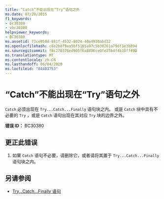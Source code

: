 ```yaml
---
title: “Catch”不能出现在“Try”语句之外
ms.date: 07/20/2015
f1_keywords:
- bc30380
- vbc30380
helpviewer_keywords:
- BC30380
ms.assetid: 73ce950d-881f-4532-8024-40a4930abd32
ms.openlocfilehash: c8e2b8f9ea5bf5165a97c5b38261a79df1e3b894
ms.sourcegitcommit: f8c270376ed905f6a8896ce0fe25b4f4b38ff498
ms.translationtype: MT
ms.contentlocale: zh-CN
ms.lasthandoff: 06/04/2020
ms.locfileid: "84403753"
---
```

# <a name="catch-cannot-appear-outside-a-try-statement"></a>“Catch”不能出现在“Try”语句之外
`Catch` 必须出现在 `Try...Catch...Finally` 语句块之内。 或是 `Catch` 块中具有不必要的 `Try` ，或是 `Catch` 语句出现在其对应 `Try` 块的边界之外。  
  
 **错误 ID：** BC30380  
  
## <a name="to-correct-this-error"></a>更正此错误  
  
1. 如果 `Catch` 语句不必要，请删除它，或者请将其置于 `Try...Catch...Finally` 语句块之内。  
  
## <a name="see-also"></a>另请参阅

- [Try...Catch...Finally 语句](../language-reference/statements/try-catch-finally-statement.md)
